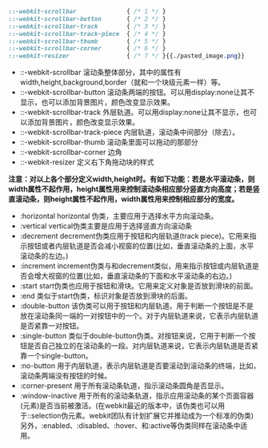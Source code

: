 

```css
::-webkit-scrollbar              { /* 1 */ }
::-webkit-scrollbar-button       { /* 2 */ }
::-webkit-scrollbar-track        { /* 3 */ }
::-webkit-scrollbar-track-piece  { /* 4 */ }
::-webkit-scrollbar-thumb        { /* 5 */ }
::-webkit-scrollbar-corner       { /* 6 */ }
::-webkit-resizer                { /* 7 */ }{{./pasted_image.png}}
```

* ::-webkit-scrollbar        滚动条整体部分，其中的属性有width,height,background,border（就和一个块级元素一样）等。
* ::-webkit-scrollbar-button      滚动条两端的按钮。可以用display:none让其不显示，也可以添加背景图片，颜色改变显示效果。
* ::-webkit-scrollbar-track         外层轨道。可以用display:none让其不显示，也可以添加背景图片，颜色改变显示效果。
* ::-webkit-scrollbar-track-piece        内层轨道，滚动条中间部分（除去）。
* ::-webkit-scrollbar-thumb               滚动条里面可以拖动的那部分
* ::-webkit-scrollbar-corner               边角
* ::-webkit-resizer                       定义右下角拖动块的样式


**注意：对以上各个部分定义width,height时。有如下功能：若是水平滚动条，则width属性不起作用，height属性用来控制滚动条相应部分竖直方向高度；若是竖直滚动条，则height属性不起作用，width属性用来控制相应部分的宽度。**

* :horizontal     horizontal  伪类，主要应用于选择水平方向滚动条。
* :vertical    vertical伪类主要是应用于选择竖直方向滚动条
* :decrement    decrement伪类应用于按钮和内层轨道(track piece)。它用来指示按钮或者内层轨道是否会减小视窗的位置(比如，垂直滚动条的上面，水平滚动条的左边。)
* :increment     increment伪类与和decrement类似，用来指示按钮或内层轨道是否会增大视窗的位置(比如，垂直滚动条的下面和水平滚动条的右边。)
* :start    start伪类也应用于按钮和滑块。它用来定义对象是否放到滑块的前面。
* :end     类似于start伪类，标识对象是否放到滑块的后面。
* :double-button    该伪类可以用于按钮和内层轨道。用于判断一个按钮是不是放在滚动条同一端的一对按钮中的一个。对于内层轨道来说，它表示内层轨道是否紧靠一对按钮。
* :single-button    类似于double-button伪类。对按钮来说，它用于判断一个按钮是否自己独立的在滚动条的一段。对内层轨道来说，它表示内层轨道是否紧靠一个single-button。
* :no-button    用于内层轨道，表示内层轨道是否要滚动到滚动条的终端，比如，滚动条两端没有按钮的时候。
* :corner-present    用于所有滚动条轨道，指示滚动条圆角是否显示。
* :window-inactive    用于所有的滚动条轨道，指示应用滚动条的某个页面容器(元素)是否当前被激活。(在webkit最近的版本中，该伪类也可以用于::selection伪元素。webkit团队有计划扩展它并推动成为一个标准的伪类)
另外，:enabled、:disabled、:hover、和:active等伪类同样在滚动条中适用。
